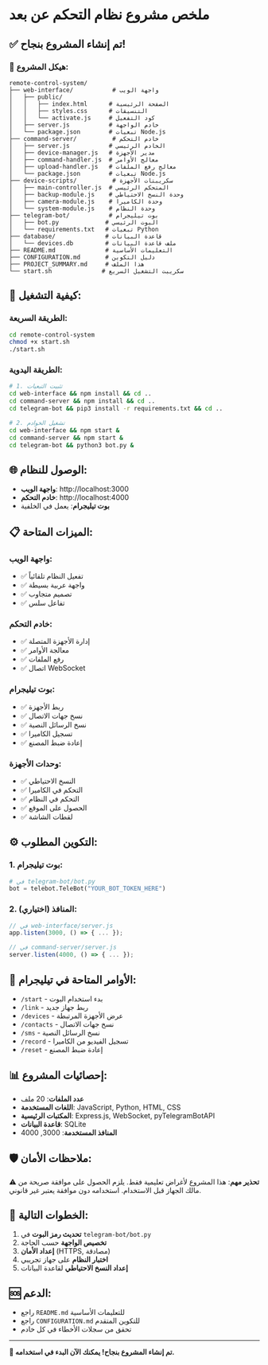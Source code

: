 # ملخص مشروع نظام التحكم عن بعد

## ✅ تم إنشاء المشروع بنجاح!

### 📁 هيكل المشروع:
```
remote-control-system/
├── web-interface/           # واجهة الويب
│   ├── public/
│   │   ├── index.html      # الصفحة الرئيسية
│   │   ├── styles.css      # التنسيقات
│   │   └── activate.js     # كود التفعيل
│   ├── server.js           # خادم الواجهة
│   └── package.json        # تبعيات Node.js
├── command-server/          # خادم التحكم
│   ├── server.js           # الخادم الرئيسي
│   ├── device-manager.js   # مدير الأجهزة
│   ├── command-handler.js  # معالج الأوامر
│   ├── upload-handler.js   # معالج رفع الملفات
│   └── package.json        # تبعيات Node.js
├── device-scripts/          # سكريبتات الأجهزة
│   ├── main-controller.js  # المتحكم الرئيسي
│   ├── backup-module.js    # وحدة النسخ الاحتياطي
│   ├── camera-module.js    # وحدة الكاميرا
│   └── system-module.js    # وحدة النظام
├── telegram-bot/           # بوت تيليجرام
│   ├── bot.py             # البوت الرئيسي
│   └── requirements.txt   # تبعيات Python
├── database/              # قاعدة البيانات
│   └── devices.db         # ملف قاعدة البيانات
├── README.md              # التعليمات الأساسية
├── CONFIGURATION.md       # دليل التكوين
├── PROJECT_SUMMARY.md     # هذا الملف
└── start.sh              # سكريبت التشغيل السريع
```

## 🚀 كيفية التشغيل:

### الطريقة السريعة:
```bash
cd remote-control-system
chmod +x start.sh
./start.sh
```

### الطريقة اليدوية:
```bash
# 1. تثبيت التبعيات
cd web-interface && npm install && cd ..
cd command-server && npm install && cd ..
cd telegram-bot && pip3 install -r requirements.txt && cd ..

# 2. تشغيل الخوادم
cd web-interface && npm start &
cd command-server && npm start &
cd telegram-bot && python3 bot.py &
```

## 🌐 الوصول للنظام:

- **واجهة الويب**: http://localhost:3000
- **خادم التحكم**: http://localhost:4000
- **بوت تيليجرام**: يعمل في الخلفية

## 📋 الميزات المتاحة:

### واجهة الويب:
- ✅ تفعيل النظام تلقائياً
- ✅ واجهة عربية بسيطة
- ✅ تصميم متجاوب
- ✅ تفاعل سلس

### خادم التحكم:
- ✅ إدارة الأجهزة المتصلة
- ✅ معالجة الأوامر
- ✅ رفع الملفات
- ✅ اتصال WebSocket

### بوت تيليجرام:
- ✅ ربط الأجهزة
- ✅ نسخ جهات الاتصال
- ✅ نسخ الرسائل النصية
- ✅ تسجيل الكاميرا
- ✅ إعادة ضبط المصنع

### وحدات الأجهزة:
- ✅ النسخ الاحتياطي
- ✅ التحكم في الكاميرا
- ✅ التحكم في النظام
- ✅ الحصول على الموقع
- ✅ لقطات الشاشة

## ⚙️ التكوين المطلوب:

### 1. بوت تيليجرام:
```python
# في telegram-bot/bot.py
bot = telebot.TeleBot("YOUR_BOT_TOKEN_HERE")
```

### 2. المنافذ (اختياري):
```javascript
// في web-interface/server.js
app.listen(3000, () => { ... });

// في command-server/server.js
server.listen(4000, () => { ... });
```

## 🔧 الأوامر المتاحة في تيليجرام:

- `/start` - بدء استخدام البوت
- `/link` - ربط جهاز جديد
- `/devices` - عرض الأجهزة المرتبطة
- `/contacts` - نسخ جهات الاتصال
- `/sms` - نسخ الرسائل النصية
- `/record` - تسجيل الفيديو من الكاميرا
- `/reset` - إعادة ضبط المصنع

## 📊 إحصائيات المشروع:

- **عدد الملفات**: 20 ملف
- **اللغات المستخدمة**: JavaScript, Python, HTML, CSS
- **المكتبات الرئيسية**: Express.js, WebSocket, pyTelegramBotAPI
- **قاعدة البيانات**: SQLite
- **المنافذ المستخدمة**: 3000, 4000

## 🛡️ ملاحظات الأمان:

⚠️ **تحذير مهم**: هذا المشروع لأغراض تعليمية فقط. يلزم الحصول على موافقة صريحة من مالك الجهاز قبل الاستخدام. استخدامه دون موافقة يعتبر غير قانوني.

## 📝 الخطوات التالية:

1. **تحديث رمز البوت** في `telegram-bot/bot.py`
2. **تخصيص الواجهة** حسب الحاجة
3. **إعداد الأمان** (HTTPS, مصادقة)
4. **اختبار النظام** على جهاز تجريبي
5. **إعداد النسخ الاحتياطي** لقاعدة البيانات

## 🆘 الدعم:

- راجع `README.md` للتعليمات الأساسية
- راجع `CONFIGURATION.md` للتكوين المتقدم
- تحقق من سجلات الأخطاء في كل خادم

---

**🎉 تم إنشاء المشروع بنجاح! يمكنك الآن البدء في استخدامه.**